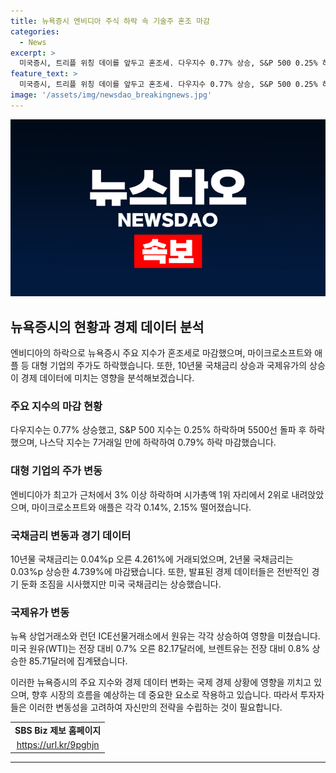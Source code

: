 ```yaml
---
title: 뉴욕증시 엔비디아 주식 하락 속 기술주 혼조 마감
categories:
  - News
excerpt: >
  미국증시, 트리플 위칭 데이를 앞두고 혼조세. 다우지수 0.77% 상승, S&P 500 0.25% 하락, 나스닥 0.79% 하락. 대체로 빅테크 기업 하락세, 엔비디아 3% 하락으로 시총 2위로. 마이크로소프트와 애플도 각각 0.14%, 2.15% 하락. 경기 둔화 조짐에도 미 국채금리 상승. 국제유가는 미국 원유 재고 감소로 상승. 미국 서부 텍사스산 원유(WTI) 82.17달러, 브렌트유 85.71달러. SBS Biz 제보 홈페이지= https://url.kr/9pghjn
feature_text: >
  미국증시, 트리플 위칭 데이를 앞두고 혼조세. 다우지수 0.77% 상승, S&P 500 0.25% 하락, 나스닥 0.79% 하락. 대체로 빅테크 기업 하락세, 엔비디아 3% 하락으로 시총 2위로. 마이크로소프트와 애플도 각각 0.14%, 2.15% 하락. 경기 둔화 조짐에도 미 국채금리 상승. 국제유가는 미국 원유 재고 감소로 상승. 미국 서부 텍사스산 원유(WTI) 82.17달러, 브렌트유 85.71달러. SBS Biz 제보 홈페이지= https://url.kr/9pghjn
image: '/assets/img/newsdao_breakingnews.jpg'
---
```


<p><img src="/assets/img/newsdao_breakingnews.jpg" alt="implanttips 속보" /></p>

<h2 data-ke-size="size26">뉴욕증시의 현황과 경제 데이터 분석</h2>

<p data-ke-size="size16">엔비디아의 하락으로 뉴욕증시 주요 지수가 혼조세로 마감했으며, 마이크로소프트와 애플 등 대형 기업의 주가도 하락했습니다. 또한, 10년물 국채금리 상승과 국제유가의 상승이 경제 데이터에 미치는 영향을 분석해보겠습니다.</p>

<h3><b>주요 지수의 마감 현황</b></h3>

<p data-ke-size="size16">다우지수는 0.77% 상승했고, S&P 500 지수는 0.25% 하락하며 5500선 돌파 후 하락했으며, 나스닥 지수는 7거래일 만에 하락하여 0.79% 하락 마감했습니다.</p>

<h3><b>대형 기업의 주가 변동</b></h3>

<p data-ke-size="size16">엔비디아가 최고가 근처에서 3% 이상 하락하며 시가총액 1위 자리에서 2위로 내려앉았으며, 마이크로소프트와 애플은 각각 0.14%, 2.15% 떨어졌습니다.</p>

<h3><b>국채금리 변동과 경기 데이터</b></h3>

<p data-ke-size="size16">10년물 국채금리는 0.04%p 오른 4.261%에 거래되었으며, 2년물 국채금리는 0.03%p 상승한 4.739%에 마감됐습니다. 또한, 발표된 경제 데이터들은 전반적인 경기 둔화 조짐을 시사했지만 미국 국채금리는 상승했습니다.</p>

<h3><b>국제유가 변동</b></h3>

<p data-ke-size="size16">뉴욕 상업거래소와 런던 ICE선물거래소에서 원유는 각각 상승하여 영향을 미쳤습니다. 미국 원유(WTI)는 전장 대비 0.7% 오른 82.17달러에,  브렌트유는 전장 대비 0.8% 상승한 85.71달러에 집계됐습니다.</p>

<p data-ke-size="size16">이러한 뉴욕증시의 주요 지수와 경제 데이터 변화는 국제 경제 상황에 영향을 끼치고 있으며, 향후 시장의 흐름을 예상하는 데 중요한 요소로 작용하고 있습니다. 따라서 투자자들은 이러한 변동성을 고려하여 자신만의 전략을 수립하는 것이 필요합니다.</p>

<table>
    <tr>
        <td style="text-align: center; height: 17px;"><b>SBS Biz 제보 홈페이지</b></td>
    </tr>
    <tr>
        <td style="text-align: center; height: 17px;"><a href="https://url.kr/9pghjn">https://url.kr/9pghjn</a></td>
    </tr>
</table>

<p><hr></p>

